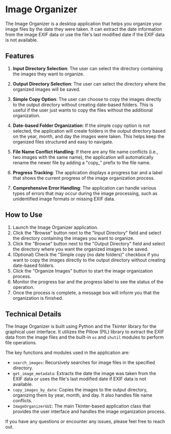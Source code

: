 # Image Organizer

The Image Organizer is a desktop application that helps you organize your image files by the date they were taken. It can extract the date information from the image EXIF data or use the file's last modified date if the EXIF data is not available.

## Features

1. **Input Directory Selection**: The user can select the directory containing the images they want to organize.

2. **Output Directory Selection**: The user can select the directory where the organized images will be saved.

3. **Simple Copy Option**: The user can choose to copy the images directly to the output directory without creating date-based folders. This is useful if the user just wants to copy the files without the additional organization.

4. **Date-based Folder Organization**: If the simple copy option is not selected, the application will create folders in the output directory based on the year, month, and day the images were taken. This helps keep the organized files structured and easy to navigate.

5. **File Name Conflict Handling**: If there are any file name conflicts (i.e., two images with the same name), the application will automatically rename the newer file by adding a "copy_" prefix to the file name.

6. **Progress Tracking**: The application displays a progress bar and a label that shows the current progress of the image organization process.

7. **Comprehensive Error Handling**: The application can handle various types of errors that may occur during the image processing, such as unidentified image formats or missing EXIF data.

## How to Use

1. Launch the Image Organizer application.
2. Click the "Browse" button next to the "Input Directory" field and select the directory containing the images you want to organize.
3. Click the "Browse" button next to the "Output Directory" field and select the directory where you want the organized images to be saved.
4. (Optional) Check the "Simple copy (no date folders)" checkbox if you want to copy the images directly to the output directory without creating date-based folders.
5. Click the "Organize Images" button to start the image organization process.
6. Monitor the progress bar and the progress label to see the status of the operation.
7. Once the process is complete, a message box will inform you that the organization is finished.

## Technical Details

The Image Organizer is built using Python and the Tkinter library for the graphical user interface. It utilizes the Pillow (PIL) library to extract the EXIF data from the image files and the built-in `os` and `shutil` modules to perform file operations.

The key functions and modules used in the application are:

- `search_images`: Recursively searches for image files in the specified directory.
- `get_image_metadata`: Extracts the date the image was taken from the EXIF data or uses the file's last modified date if EXIF data is not available.
- `copy_images_by_date`: Copies the images to the output directory, organizing them by year, month, and day. It also handles file name conflicts.
- `ImageOrganizerGUI`: The main Tkinter-based application class that provides the user interface and handles the image organization process.

If you have any questions or encounter any issues, please feel free to reach out.